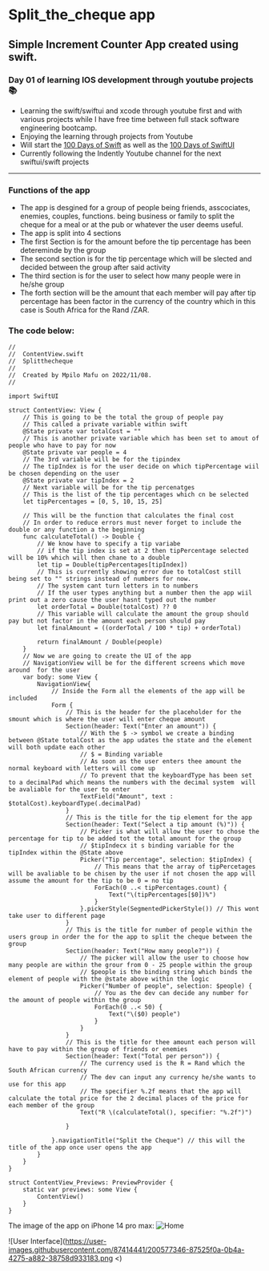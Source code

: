 # Split_the_cheque app
## Simple Increment Counter App created using swift.
### Day 01 of learning IOS development through youtube projects:books:
* Learning the swift/swiftui and xcode through youtube first and with various projects while I have free time between full stack software engineering bootcamp.
* Enjoying the learning through projects from Youtube
* Will start the [100 Days of Swift](https://www.hackingwithswift.com/100) as well as the [100 Days of SwiftUI](https://www.hackingwithswift.com/100/swiftui)
* Currently following the Indently Youtube channel for the next swiftui/swift projects
---
### Functions of the app
* The app is desgined for a group of people being friends, asscociates, enemies, couples, functions. being business or family to split the cheque for a meal or at the pub or whatever the user deems useful.
* The app is split into 4 sections
* The first Section is for the amount before the tip percentage has been detereminde by the group 
* The second section is for the tip percentage which will be slected and decided between the group after said activity
* The third section is for the user to select how many people were in he/she group
* The forth section will be the amount that each member will pay after tip percentage has been factor in the currency of the country which in this case is South Africa for the Rand /ZAR.
### The code below: 
```
//
//  ContentView.swift
//  Splitthecheque
//
//  Created by Mpilo Mafu on 2022/11/08.
//

import SwiftUI

struct ContentView: View {
    // This is going to be the total the group of people pay
    // This called a private variable within swift
    @State private var totalCost = ""
    // This is another private variable which has been set to amout of people who have to pay for now
    @State private var people = 4
    // The 3rd variable will be for the tipindex
    // The tipIndex is for the user decide on which tipPercentage wiil be chosen depending on the user
    @State private var tipIndex = 2
    // Next variable will be for the tip percenatges
    // This is the list of the tip percentages which cn be selected
    let tipPercentages = [0, 5, 10, 15, 25]
    
    // This will be the function that calculates the final cost
    // In order to reduce errors must never forget to include the double or any function a the beginning
    func calculateTotal() -> Double {
        // We know have to specify a tip variabe
        // if the tip index is set at 2 then tipPercentage selected will be 10% which will then chane to a double
        let tip = Double(tipPercentages[tipIndex])
        // This is currently showing error due to totalCost still being set to "" strings instead of numbers for now.
        // The system cant turn letters in to numbers
        // If the user types anything but a number then the app wiil print out a zero cause the user hasnt typed out the number
        let orderTotal = Double(totalCost) ?? 0
        // This variable will calculate the amount the group should pay but not factor in the amount each person should pay
        let finalAmount = ((orderTotal / 100 * tip) + orderTotal)
        
        return finalAmount / Double(people)
    }
    // Now we are going to create the UI of the app
    // NavigationView will be for the different screens which move around  for the user
    var body: some View {
        NavigationView{
            // Inside the Form all the elements of the app will be included
            Form {
                // This is the header for the placeholder for the smount which is where the user will enter cheque amount
                Section(header: Text("Enter an amount")) {
                    // With the $ -> symbol we create a binding between @State totalCost as the app udates the state and the element will both update each other
                    // $ = Binding variable
                    // As soon as the user enters thee amount the normal keyboard with letters will come up
                    // To prevent that the keyboardType has been set to a decimalPad which means the numbers with the decimal system  will be avaliable for the user to enter
                    TextField("Amount", text : $totalCost).keyboardType(.decimalPad)
                }
                // This is the title for the tip element for the app
                Section(header: Text("Select a tip amount (%)")) {
                    // Picker is what will allow the user to chose the percentage for tip to be added tot the total amount for the group
                    // $tipIndecx it s binding variable for the tipIndex within the @State above
                    Picker("Tip percentage", selection: $tipIndex) {
                        // This means that the array of tipPercetages will be avaliable to be chisen by the user if not chosen the app will assume the amount for the tip to be 0 = no tip
                        ForEach(0 ..< tipPercentages.count) {
                            Text("\(tipPercentages[$0])%")
                        }
                    }.pickerStyle(SegmentedPickerStyle()) // This wont take user to different page
                }
                // This is the title for number of people within the users group in order the for the app to split the cheque between the group
                Section(header: Text("How many people?")) {
                    // The picker will allow the user to choose how many people are within the grour from 0 - 25 people within the group
                    // $people is the binding string which binds the element of people with the @state above within the logic
                    Picker("Number of people", selection: $people) {
                        // You as the dev can decide any number for the amount of people within the group
                        ForEach(0 ..< 50) {
                            Text("\($0) people")
                        }
                    }
                }
                // This is the title for thee amount each person will have to pay within the group of friends or enemies
                Section(header: Text("Total per person")) {
                    // The currency used is the R = Rand which the South African currency
                    // The dev can input any currency he/she wants to use for this app
                    // The specifier %.2f means that the app will calculate the total price for the 2 decimal places of the price for each member of the group
                    Text("R \(calculateTotal(), specifier: "%.2f")")
                    
                }
                
            }.navigationTitle("Split the Cheque") // this will the title of the app once user opens the app
        }
    }
}

struct ContentView_Previews: PreviewProvider {
    static var previews: some View {
        ContentView()
    }
}
```
The image of the app on iPhone 14 pro max:
![Home](https://user-images.githubusercontent.com/87414441/200576765-3246c3dd-d24c-452d-973c-467a98f2f716.png)

![User Interface](https://user-images.githubusercontent.com/87414441/200577346-87525f0a-0b4a-4275-a882-38758d933183.png <)


